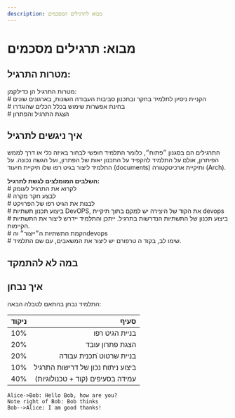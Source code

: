 ```yaml
---
description: מבוא לתרגילים המסכמים
---
```


# מבוא: תרגילים מסכמים



## מטרות התרגיל:

מטרות התרגיל הן כדילקמן:  
\# הקניית ניסיון לתלמיד בחקר ובתכנון סביבות העבודה השונות, בארגונים שונים  
\# בחינת אפשרות שימוש בכלל הכלים שהוגדרו  
\# הצגת התרגיל והפתרון 

## איך ניגשים לתרגיל

התרגילים הם בסגנון ״פתוח״, כלומר התלמיד חופשי לבחור באיזה כלי או דרך לממש הפיתרון, אולם על התלמיד להקפיד על התכנון יאות של הפתרון, ועל הגשה נכונה. על התלמיד ליצור בגיט רפו שלו תיקיית תיעוד \(documents\) ותיקיית ארכיטקטורה \(Arch\).  
  
**השלבים המומלצים לגשת לתרגיל:**  
\# לקרוא את התרגיל לעומק  
\# לבצע חקר מקרה   
\# לבנות את הגיט רפו של הפרויקט   
\# ביצוע תכנון תשתיות DevOPS, את הקוד של היצירה יש למקם בתוך תיקיית devops  
\# ביצוע תכנון של התשתיות הנדרשות בתרגיל. ייתכן והתלמיד יידרש ליצור את התשתיות הקיימות.  
\# הקמת התשתיות ה״ייצור״ והdevops  
\# שימו לב, בקוד ה טרפורם יש ליצור את המשאבים, עם שם התלמיד.

## במה לא להתמקד

## איך נבחן

התלמיד נבחן בהתאם לטבלה הבאה:

| ניקוד | סעיף |
| ---: | ---: |
| 10% | בניית הגיט רפו |
| 20% | הצגת פתרון עובד |
| 20% | בניית שרטוט ֿתכנית עבודה |
| 10% | ביצוע ניתוח נכון של דרישות התרגיל |
| 40% | עמידה בסעיפים \(קוד + טכנולוגיות\) |


```sequence simple(default theme)
Alice->Bob: Hello Bob, how are you?
Note right of Bob: Bob thinks
Bob-->Alice: I am good thanks!
```